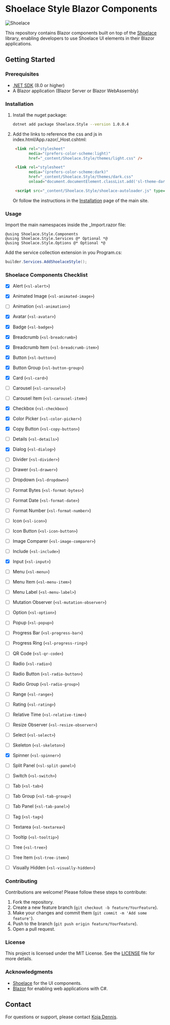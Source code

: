 # Shoelace Style Blazor Components

![Shoelace](https://shoelace.style/assets/images/wordmark.svg)

This repository contains Blazor components built on top of the [Shoelace](https://shoelace.style) library, enabling developers to use Shoelace UI elements in their Blazor applications.

## Getting Started

### Prerequisites

- [.NET SDK](https://dotnet.microsoft.com/download) (8.0 or higher)
- A Blazor application (Blazor Server or Blazor WebAssembly)

### Installation

1. Install the nuget package:

   ```bash
   dotnet add package Shoelace.Style --version 1.0.0.4
   ```

2. Add the links to reference the css and js in index.html/App.razor/_Host.cshtml:

   ```html
    <link rel="stylesheet"
          media="(prefers-color-scheme:light)"
          href="_content/Shoelace.Style/themes/light.css" />
   
    <link rel="stylesheet"
          media="(prefers-color-scheme:dark)"
          href="_content/Shoelace.Style/themes/dark.css"
          onload="document.documentElement.classList.add('sl-theme-dark');" />
   ```

   ``` html
    <script src="_content/Shoelace.Style/shoelace-autoloader.js" type="module"></script>
   ```

   Or follow the instructions in the [Installation](https://shoelace.style/getting-started/installation) page of the main site.

### Usage

Import the main namespaces inside the _Import.razor file:

``` cshtml
@using Shoelace.Style.Components
@using Shoelace.Style.Services @* Optional *@
@using Shoelace.Style.Options @* Optional *@
```

Add the service collection extension in you Program.cs:

``` cs
builder.Services.AddShoelaceStyle();
```

### Shoelace Components Checklist

- [X] Alert (`<sl-alert>`)
- [X] Animated Image (`<sl-animated-image>`)
- [ ] Animation (`<sl-animation>`)
- [X] Avatar (`<sl-avatar>`)
- [X] Badge (`<sl-badge>`)
- [X] Breadcrumb (`<sl-breadcrumb>`)
- [X] Breadcrumb Item (`<sl-breadcrumb-item>`)
- [X] Button (`<sl-button>`)
- [X] Button Group (`<sl-button-group>`)
- [X] Card (`<sl-card>`)
- [ ] Carousel (`<sl-carousel>`)
- [ ] Carousel Item (`<sl-carousel-item>`)
- [X] Checkbox (`<sl-checkbox>`)
- [X] Color Picker (`<sl-color-picker>`)
- [X] Copy Button (`<sl-copy-button>`)
- [ ] Details (`<sl-details>`)
- [X] Dialog (`<sl-dialog>`)
- [ ] Divider (`<sl-divider>`)
- [ ] Drawer (`<sl-drawer>`)
- [ ] Dropdown (`<sl-dropdown>`)
- [ ] Format Bytes (`<sl-format-bytes>`)
- [ ] Format Date (`<sl-format-date>`)
- [ ] Format Number (`<sl-format-number>`)
- [ ] Icon (`<sl-icon>`)
- [ ] Icon Button (`<sl-icon-button>`)
- [ ] Image Comparer (`<sl-image-comparer>`)
- [ ] Include (`<sl-include>`)
- [X] Input (`<sl-input>`)
- [ ] Menu (`<sl-menu>`)
- [ ] Menu Item (`<sl-menu-item>`)
- [ ] Menu Label (`<sl-menu-label>`)
- [ ] Mutation Observer (`<sl-mutation-observer>`)
- [ ] Option (`<sl-option>`)
- [ ] Popup (`<sl-popup>`)
- [ ] Progress Bar (`<sl-progress-bar>`)
- [ ] Progress Ring (`<sl-progress-ring>`)
- [ ] QR Code (`<sl-qr-code>`)
- [ ] Radio (`<sl-radio>`)
- [ ] Radio Button (`<sl-radio-button>`)
- [ ] Radio Group (`<sl-radio-group>`)
- [ ] Range (`<sl-range>`)
- [ ] Rating (`<sl-rating>`)
- [ ] Relative Time (`<sl-relative-time>`)
- [ ] Resize Observer (`<sl-resize-observer>`)
- [ ] Select (`<sl-select>`)
- [ ] Skeleton (`<sl-skeleton>`)
- [X] Spinner (`<sl-spinner>`)
- [ ] Split Panel (`<sl-split-panel>`)
- [ ] Switch (`<sl-switch>`)
- [ ] Tab (`<sl-tab>`)
- [ ] Tab Group (`<sl-tab-group>`)
- [ ] Tab Panel (`<sl-tab-panel>`)
- [ ] Tag (`<sl-tag>`)
- [ ] Textarea (`<sl-textarea>`)
- [ ] Tooltip (`<sl-tooltip>`)
- [ ] Tree (`<sl-tree>`)
- [ ] Tree Item (`<sl-tree-item>`)
- [ ] Visually Hidden (`<sl-visually-hidden>`)


### Contributing

Contributions are welcome! Please follow these steps to contribute:

1. Fork the repository.
2. Create a new feature branch (`git checkout -b feature/YourFeature`).
3. Make your changes and commit them (`git commit -m 'Add some feature'`).
4. Push to the branch (`git push origin feature/YourFeature`).
5. Open a pull request.

### License

This project is licensed under the MIT License. See the [LICENSE](LICENSE) file for more details.

### Acknowledgments

- [Shoelace](https://shoelace.style) for the UI components.
- [Blazor](https://dotnet.microsoft.com/apps/aspnet/web-apps/blazor) for enabling web applications with C#.

## Contact

For questions or support, please contact [Koja Dennis](mailto:k.denny2000@gmai.com).
